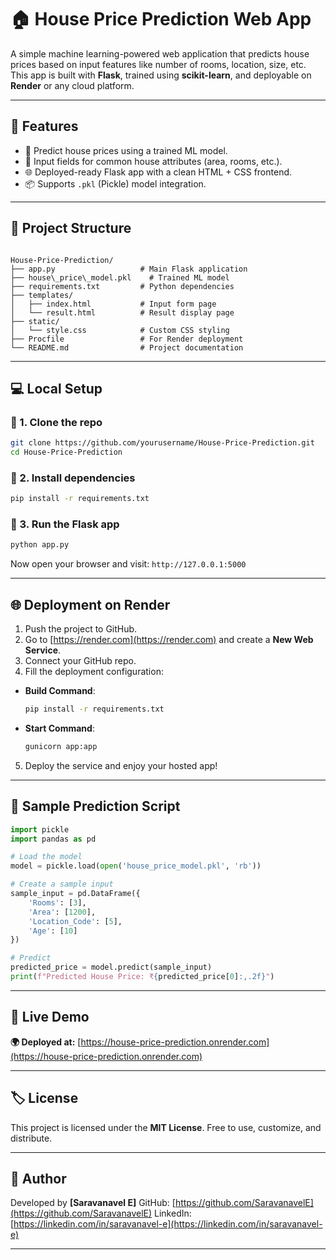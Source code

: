 # 🏠 House Price Prediction Web App

A simple machine learning-powered web application that predicts house prices based on input features like number of rooms, location, size, etc. This app is built with **Flask**, trained using **scikit-learn**, and deployable on **Render** or any cloud platform.

---

## 🚀 Features

- 🧠 Predict house prices using a trained ML model.
- 🔢 Input fields for common house attributes (area, rooms, etc.).
- 🌐 Deployed-ready Flask app with a clean HTML + CSS frontend.
- 📦 Supports `.pkl` (Pickle) model integration.

---

## 📁 Project Structure

```

House-Price-Prediction/
├── app.py                   # Main Flask application
├── house\_price\_model.pkl    # Trained ML model
├── requirements.txt         # Python dependencies
├── templates/
│   ├── index.html           # Input form page
│   └── result.html          # Result display page
├── static/
│   └── style.css            # Custom CSS styling
├── Procfile                 # For Render deployment
└── README.md                # Project documentation

````

---

## 💻 Local Setup

### 🔹 1. Clone the repo

```bash
git clone https://github.com/yourusername/House-Price-Prediction.git
cd House-Price-Prediction
````

### 🔹 2. Install dependencies

```bash
pip install -r requirements.txt
```

### 🔹 3. Run the Flask app

```bash
python app.py
```

Now open your browser and visit:
`http://127.0.0.1:5000`

---

## 🌐 Deployment on Render

1. Push the project to GitHub.
2. Go to [https://render.com](https://render.com) and create a **New Web Service**.
3. Connect your GitHub repo.
4. Fill the deployment configuration:

* **Build Command**:

  ```bash
  pip install -r requirements.txt
  ```

* **Start Command**:

  ```bash
  gunicorn app:app
  ```

5. Deploy the service and enjoy your hosted app!

---

## 📌 Sample Prediction Script

```python
import pickle
import pandas as pd

# Load the model
model = pickle.load(open('house_price_model.pkl', 'rb'))

# Create a sample input
sample_input = pd.DataFrame({
    'Rooms': [3],
    'Area': [1200],
    'Location_Code': [5],
    'Age': [10]
})

# Predict
predicted_price = model.predict(sample_input)
print(f"Predicted House Price: ₹{predicted_price[0]:,.2f}")
```

---

## 🔗 Live Demo

**🌍 Deployed at:**
[https://house-price-prediction.onrender.com](https://house-price-prediction.onrender.com)

---

## 🏷️ License

This project is licensed under the **MIT License**. Free to use, customize, and distribute.

---

## 🙌 Author

Developed by **\[Saravanavel E]**
GitHub: [https://github.com/SaravanavelE](https://github.com/SaravanavelE)
LinkedIn: [https://linkedin.com/in/saravanavel-e](https://linkedin.com/in/saravanavel-e)

---

